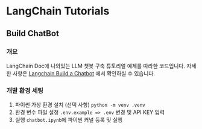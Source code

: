 # LangChain Tutorials
## Build ChatBot
### 개요
LangChain Doc에 나와있는 LLM 챗봇 구축 튜토리얼 예제를 따라한 코드입니다.
자세한 사항은 [Langchain Build a Chatbot](https://python.langchain.com/v0.2/docs/tutorials/chatbot/) 에서 확인하실 수 있습니다.
### 개발 환경 세팅
1. 파이썬 가상 환경 설치 (선택 사항)
`python -m venv .venv`
2. 환경 변수 파일 설정
`.env.example => .env` 변경 및 API KEY 입력
3. 실행 
`chatbot.ipynb`에 파이썬 커널 등록 및 실행